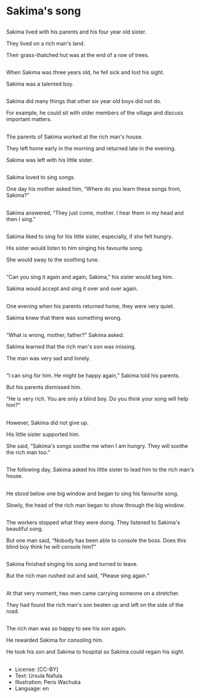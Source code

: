 # Sakima's song

##
Sakima lived with his parents and his four year old sister.

They lived on a rich man's land.

Their grass-thatched hut was at the end of a row of trees.

##
When Sakima was three years old, he fell sick and lost his sight.

Sakima was a talented boy.

##
Sakima did many things that other six year old boys did not do.

For example, he could sit with older members of the village and discuss important matters.

##
The parents of Sakima worked at the rich man's house.

They left home early in the morning and returned late in the evening.

Sakima was left with his little sister.

##
Sakima loved to sing songs.

One day his mother asked him, “Where do you learn these songs from, Sakima?”

##
Sakima answered, “They just come, mother. I hear them in my head and then I sing.”

##
Sakima liked to sing for his little sister, especially, if she felt hungry.

His sister would listen to him singing his favourite song.

She would sway to the soothing tune.

##
“Can you sing it again and again, Sakima,” his sister would beg him.

Sakima would accept and sing it over and over again.

##
One evening when his parents returned home, they were very quiet.

Sakima knew that there was something wrong.

##
“What is wrong, mother, father?” Sakima asked.

Sakima learned that the rich man's son was missing.

The man was very sad and lonely.

##
“I can sing for him. He might be happy again,” Sakima told his parents.

But his parents dismissed him.

“He is very rich. You are only a blind boy. Do you think your song will help him?”

##
However, Sakima did not give up.

His little sister supported him.

She said, “Sakima's songs soothe me when I am hungry. They will soothe the rich man too.”

##
The following day, Sakima asked his little sister to lead him to the rich man's house.

##
He stood below one big window and began to sing his favourite song.

Slowly, the head of the rich man began to show through the big window.

##
The workers stopped what they were doing. They listened to Sakima's beautiful song.

But one man said, “Nobody has been able to console the boss. Does this blind boy think he will console him?”

##
Sakima finished singing his song and turned to leave.

But the rich man rushed out and said, “Please sing again.”

##
At that very moment, two men came carrying someone on a stretcher.

They had found the rich man's son beaten up and left on the side of the road.

##
The rich man was so happy to see his son again.

He rewarded Sakima for consoling him.

He took his son and Sakima to hospital so Sakima could regain his sight.

##
* License: [CC-BY]
* Text: Ursula Nafula
* Illustration: Peris Wachuka
* Language: en
